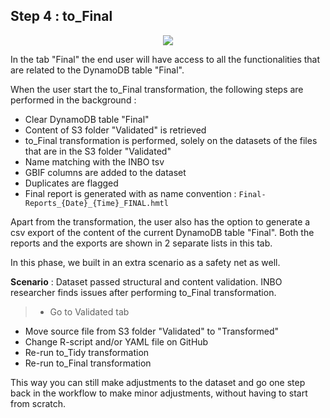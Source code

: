 ## Step 4 : to_Final

<p align="center">
  <img src="INBO_AF_04_to_Final.png">
</p>

In the tab "Final" the end user will have access to all the functionalities that are related to the DynamoDB table "Final".

When the user start the to_Final transformation, the following steps are performed in the background :
- Clear DynamoDB table "Final"
- Content of S3 folder "Validated" is retrieved
- to_Final transformation is performed, solely on the datasets of the files that are in the S3 folder "Validated"
- Name matching with the INBO tsv
- GBIF columns are added to the dataset
- Duplicates are flagged
- Final report is generated with as name convention : `Final-Reports_{Date}_{Time}_FINAL.hmtl`

Apart from the transformation, the user also has the option to generate a csv export of the content of the current DynamoDB table "Final".
Both the reports and the exports are shown in 2 separate lists in this tab.

In this phase, we built in an extra scenario as a safety net as well.

**Scenario** : Dataset passed structural and content validation. INBO researcher finds issues after performing to_Final transformation.
> - Go to Validated tab
- Move source file from S3 folder "Validated" to "Transformed"
- Change R-script and/or YAML file on GitHub
- Re-run to_Tidy transformation
- Re-run to_Final transformation

This way you can still make adjustments to the dataset and go one step back in the workflow to make minor adjustments, without having to start from scratch.
